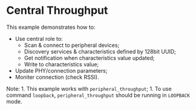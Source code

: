 # Central Throughput

This example demonstrates how to:

* Use central role to:
    * Scan & connect to peripheral devices;
    * Discovery services & characteristics defined by 128bit UUID;
    * Get notification when characteristics value updated;
    * Write to characteristics value;
* Update PHY/connection parameters;
* Moniter connection (check RSSI).

Note:
    1. This example works with `peripheral_throughput`;
    1. To use command `loopback`, `peripheral_throughput` should be
       running in `LOOPBACK` mode.
